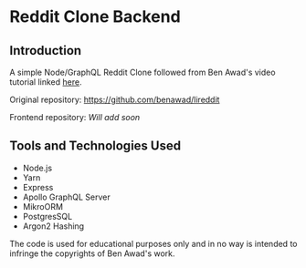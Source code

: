 # Reddit Clone Backend

## Introduction

A simple Node/GraphQL Reddit Clone followed from Ben Awad's video tutorial linked [here](https://www.youtube.com/watch?v=I6ypD7qv3Z8).

Original repository: https://github.com/benawad/lireddit

Frontend repository: _Will add soon_

## Tools and Technologies Used

- Node.js
- Yarn
- Express
- Apollo GraphQL Server
- MikroORM
- PostgresSQL
- Argon2 Hashing

The code is used for educational purposes only and in no way is intended to infringe the copyrights of Ben Awad's work.
